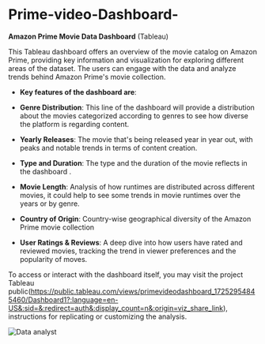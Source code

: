 # Prime-video-Dashboard-
**Amazon Prime Movie Data Dashboard** (Tableau)

This Tableau dashboard offers an overview of the movie catalog on Amazon Prime, providing key information and visualization for exploring different areas of the dataset. The users can engage with the data and analyze trends behind Amazon Prime's movie collection. 
- **Key features of the dashboard are**:

- **Genre Distribution**: This line of the dashboard will provide a distribution about the movies categorized according to genres to see how diverse the platform is regarding content.
- **Yearly Releases**: The movie that's being released year in year out, with peaks and notable trends in terms of content creation.
- **Type and Duration**: The type and the duration of the movie reflects in the dashboard .
- **Movie Length**: Analysis of how runtimes are distributed across different movies, it could help to see some trends in movie runtimes over the years or by genre.
- **Country of Origin**: Country-wise geographical diversity of the Amazon Prime movie collection
- **User Ratings & Reviews**: A deep dive into how users have rated and reviewed movies, tracking the trend in viewer preferences and the popularity of moves.

To access or interact with the dashboard itself, you may visit the project Tableau public(https://public.tableau.com/views/primevideodashboard_17252954845460/Dashboard1?:language=en-US&:sid=&:redirect=auth&:display_count=n&:origin=viz_share_link), instructions for replicating or customizing the analysis.


![Data analyst](https://www.computermagazine.it/wp-content/uploads/2023/05/Amazon-Prime-Video-rinnova-amata-serie-tv-09-05-2023-Computermagazine.com_.jpg)

